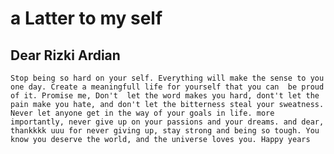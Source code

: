 # a Latter to my self

## Dear Rizki Ardian

``Stop being so hard on your self. Everything will make the sense to you one day. Create a meaningfull life for yourself that you can  be proud of it.
Promise me,
Don't  let the word makes you hard, dont't let the pain make you hate, and don't let the bitterness steal your sweatness.
Never let anyone get in the way of your goals in life.
more importantly, never give up on your passions and your dreams.
and dear,
thankkkk uuu for never giving up, stay strong and being so tough. You know you deserve the world, and the universe loves you.
Happy years``
